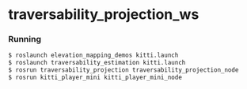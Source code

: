 # traversability_projection_ws

### Running
```bash
$ roslaunch elevation_mapping_demos kitti.launch
$ roslaunch traversability_estimation kitti.launch
$ rosrun traversability_projection traversability_projection_node
$ rosrun kitti_player_mini kitti_player_mini_node
```
